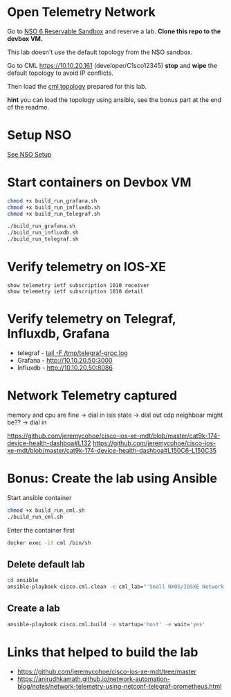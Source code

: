 # Open Telemetry Network

Go to [NSO 6 Reservable Sandbox](https://developer.cisco.com/site/sandbox/) and reserve a lab. **Clone this repo to the devbox VM.**

This lab doesn't use the default topology from the NSO sandbox.

Go to CML <https://10.10.20.161> (developer/C1sco12345) **stop** and **wipe** the default topology to avoid IP conflicts.

Then load the [cml topology](ansible/cml_lab/topology.yaml) prepared for this lab.

**hint** you can load the topology using ansible, see the bonus part at the end of the readme.

# Setup NSO

[See NSO Setup](nso/README.md)

# Start containers on Devbox VM

```bash
chmod +x build_run_grafana.sh
chmod +x build_run_influxdb.sh
chmod +x build_run_telegraf.sh

./build_run_grafana.sh
./build_run_influxdb.sh
./build_run_telegraf.sh
```

# Verify telemetry on IOS-XE

```
show telemetry ietf subscription 1010 receiver
show telemetry ietf subscription 1010 detail
```

# Verify telemetry on Telegraf, Influxdb, Grafana

- telegraf - [tail -F /tmp/telegraf-grpc.log](telegraf/dockerfile#30)
- Grafana - <http://10.10.20.50:3000>
- Influxdb - <http://10.10.20.50:8086>

# Network Telemetry captured

<!-- interface state -> dial out
interface counters, specially traffic pps -> dial in -->

memory and cpu are fine -> dial in
isis state -> dial out
cdp neighboar might be?? -> dial in

<https://github.com/jeremycohoe/cisco-ios-xe-mdt/blob/master/cat9k-174-device-health-dashboa#L132>
<https://github.com/jeremycohoe/cisco-ios-xe-mdt/blob/master/cat9k-174-device-health-dashboa#L150C6-L150C35>

<!-- xpath_filter = "/process-cpu-ios-xe-oper:cpu-usage/cpu-utilization"
update_trigger = "periodic" -->

<!-- xpath_filter = "/memory-ios-xe-oper:memory-statistics/memory-statistic"
update_trigger = "periodic" -->

<!-- xpath_filter = "/oc-if:interfaces/interface/state/counters"
update_trigger = "periodic" -->

<!-- xpath_filter = "/interfaces-ios-xe-oper:interfaces/interface"
update_trigger = "periodic" -->

<!-- xpath_filter = "/if:interfaces-state"
update_trigger = "periodic" -->

# Bonus: Create the lab using Ansible

Start ansible container

```bash
chmod +x build_run_cml.sh
./build_run_cml.sh
```

Enter the container first

```bash
docker exec -it cml /bin/sh
```

## Delete default lab

```bash
cd ansible
ansible-playbook cisco.cml.clean -e cml_lab="'Small NXOS/IOSXE Network'"

```

## Create a lab

```bash
ansible-playbook cisco.cml.build -e startup='host' -e wait='yes'
```

# Links that helped to build the lab

- <https://github.com/jeremycohoe/cisco-ios-xe-mdt/tree/master>
- <https://anirudhkamath.github.io/network-automation-blog/notes/network-telemetry-using-netconf-telegraf-prometheus.html>
